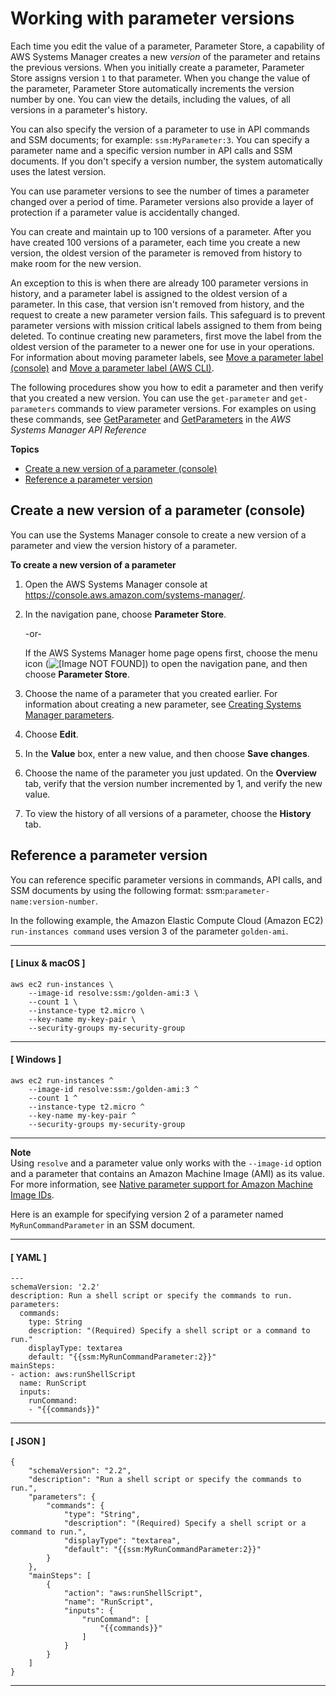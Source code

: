 # Working with parameter versions<a name="sysman-paramstore-versions"></a>

Each time you edit the value of a parameter, Parameter Store, a capability of AWS Systems Manager creates a new *version* of the parameter and retains the previous versions\. When you initially create a parameter, Parameter Store assigns version `1` to that parameter\. When you change the value of the parameter, Parameter Store automatically increments the version number by one\. You can view the details, including the values, of all versions in a parameter's history\. 

You can also specify the version of a parameter to use in API commands and SSM documents; for example: `ssm:MyParameter:3`\. You can specify a parameter name and a specific version number in API calls and SSM documents\. If you don't specify a version number, the system automatically uses the latest version\. 

You can use parameter versions to see the number of times a parameter changed over a period of time\. Parameter versions also provide a layer of protection if a parameter value is accidentally changed\. 

You can create and maintain up to 100 versions of a parameter\. After you have created 100 versions of a parameter, each time you create a new version, the oldest version of the parameter is removed from history to make room for the new version\. 

An exception to this is when there are already 100 parameter versions in history, and a parameter label is assigned to the oldest version of a parameter\. In this case, that version isn't removed from history, and the request to create a new parameter version fails\. This safeguard is to prevent parameter versions with mission critical labels assigned to them from being deleted\. To continue creating new parameters, first move the label from the oldest version of the parameter to a newer one for use in your operations\. For information about moving parameter labels, see [Move a parameter label \(console\)](sysman-paramstore-labels.md#sysman-paramstore-labels-console-move) and [Move a parameter label \(AWS CLI\)](sysman-paramstore-labels.md#sysman-paramstore-labels-cli-move)\.

The following procedures show you how to edit a parameter and then verify that you created a new version\. You can use the `get-parameter` and `get-parameters` commands to view parameter versions\. For examples on using these commands, see [GetParameter](https://docs.aws.amazon.com/systems-manager/latest/APIReference/API_GetParameter.html#API_GetParameter_Examples) and [GetParameters](https://docs.aws.amazon.com/systems-manager/latest/APIReference/API_GetParameters.html#API_GetParameters_Examples) in the *AWS Systems Manager API Reference* 

**Topics**
+ [Create a new version of a parameter \(console\)](#sysman-paramstore-version-console)
+ [Reference a parameter version](#reference-parameter-version)

## Create a new version of a parameter \(console\)<a name="sysman-paramstore-version-console"></a>

You can use the Systems Manager console to create a new version of a parameter and view the version history of a parameter\.

**To create a new version of a parameter**

1. Open the AWS Systems Manager console at [https://console\.aws\.amazon\.com/systems\-manager/](https://console.aws.amazon.com/systems-manager/)\.

1. In the navigation pane, choose **Parameter Store**\.

   \-or\-

   If the AWS Systems Manager home page opens first, choose the menu icon \(![\[Image NOT FOUND\]](http://docs.aws.amazon.com/systems-manager/latest/userguide/images/menu-icon-small.png)\) to open the navigation pane, and then choose **Parameter Store**\.

1. Choose the name of a parameter that you created earlier\. For information about creating a new parameter, see [Creating Systems Manager parameters](sysman-paramstore-su-create.md)\. 

1. Choose **Edit**\.

1. In the **Value** box, enter a new value, and then choose **Save changes**\.

1. Choose the name of the parameter you just updated\. On the **Overview** tab, verify that the version number incremented by 1, and verify the new value\.

1. To view the history of all versions of a parameter, choose the **History** tab\. 

## Reference a parameter version<a name="reference-parameter-version"></a>

You can reference specific parameter versions in commands, API calls, and SSM documents by using the following format: ssm:`parameter-name:version-number`\. 

In the following example, the Amazon Elastic Compute Cloud \(Amazon EC2\) `run-instances command` uses version 3 of the parameter `golden-ami`\. 

------
#### [ Linux & macOS ]

```
aws ec2 run-instances \
    --image-id resolve:ssm:/golden-ami:3 \
    --count 1 \
    --instance-type t2.micro \
    --key-name my-key-pair \
    --security-groups my-security-group
```

------
#### [ Windows ]

```
aws ec2 run-instances ^
    --image-id resolve:ssm:/golden-ami:3 ^
    --count 1 ^
    --instance-type t2.micro ^
    --key-name my-key-pair ^
    --security-groups my-security-group
```

------

**Note**  
Using `resolve` and a parameter value only works with the `--image-id` option and a parameter that contains an Amazon Machine Image \(AMI\) as its value\. For more information, see [Native parameter support for Amazon Machine Image IDs](parameter-store-ec2-aliases.md)\.

Here is an example for specifying version 2 of a parameter named `MyRunCommandParameter` in an SSM document\.

------
#### [ YAML ]

```
---
schemaVersion: '2.2'
description: Run a shell script or specify the commands to run.
parameters:
  commands:
    type: String
    description: "(Required) Specify a shell script or a command to run."
    displayType: textarea
    default: "{{ssm:MyRunCommandParameter:2}}"
mainSteps:
- action: aws:runShellScript
  name: RunScript
  inputs:
    runCommand:
    - "{{commands}}"
```

------
#### [ JSON ]

```
{
    "schemaVersion": "2.2",
    "description": "Run a shell script or specify the commands to run.",
    "parameters": {
        "commands": {
            "type": "String",
            "description": "(Required) Specify a shell script or a command to run.",
            "displayType": "textarea",
            "default": "{{ssm:MyRunCommandParameter:2}}"
        }
    },
    "mainSteps": [
        {
            "action": "aws:runShellScript",
            "name": "RunScript",
            "inputs": {
                "runCommand": [
                    "{{commands}}"
                ]
            }
        }
    ]
}
```

------
